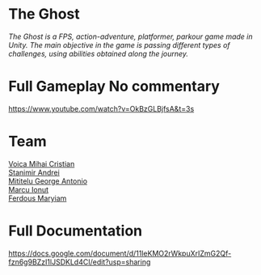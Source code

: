 # The Ghost

*The Ghost is a FPS, action-adventure, platformer, parkour game made in Unity.
The main objective in the game is passing different types of challenges, using abilities obtained along the journey.*

# Full Gameplay No commentary

https://www.youtube.com/watch?v=OkBzGLBjfsA&t=3s

# Team
[Voica Mihai Cristian](https://github.com/Mickai55)\
[Stanimir Andrei](https://github.com/AndreiStanimir)\
[Mititelu George Antonio](https://github.com/ToniMititelu)\
[Marcu Ionut](https://github.com/Marcu333)\
[Ferdous Maryiam](https://github.com/ferdousmrym)

# Full Documentation
https://docs.google.com/document/d/11leKMO2rWkpuXrIZmG2Qf-fzn6g9BZzI1lJSDKLd4CI/edit?usp=sharing

